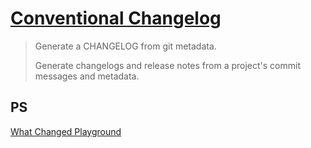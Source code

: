 # [Conventional Changelog](https://github.com/conventional-changelog/conventional-changelog)

> Generate a CHANGELOG from git metadata.
>
> Generate changelogs and release notes from a project's commit messages and metadata.

## PS

[What Changed Playground](https://release-lab.github.io/)

